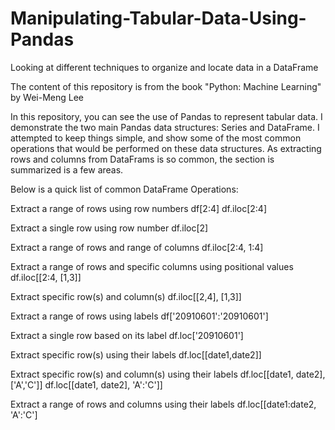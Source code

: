 # Manipulating-Tabular-Data-Using-Pandas
Looking at different techniques to organize and locate data in a DataFrame

The content of this repository is from the book "Python: Machine Learning" by Wei-Meng Lee

In this repository, you can see the use of Pandas to represent tabular data.  I demonstrate the two main Pandas data structures: Series and DataFrame.  I attempted to keep things simple, and show some of the most common operations that would be performed on these data structures.  As extracting rows and columns from DataFrams is so common, the section is summarized is a few areas.

Below is a quick list of common DataFrame Operations:

Extract a range of rows using row numbers                               df[2:4]
                                                                        df.iloc[2:4]

Extract a single row using row number                                   df.iloc[2]

Extract a range of rows and range of columns                            df.iloc[2:4, 1:4]

Extract a range of rows and specific columns using positional values    df.iloc[[2:4, [1,3]]

Extract specific row(s) and column(s)                                   df.iloc[[2,4], [1,3]]

Extract a range of rows using labels                                    df['20910601':'20910601']

Extract a single row based on its label                                 df.loc['20910601']                          

Extract specific row(s) using their labels                              df.loc[[date1,date2]]
                                                                       
Extract specific row(s) and column(s) using their labels                df.loc[[date1, date2], ['A','C']]
                                                                        df.loc[[date1, date2], 'A':'C']]

Extract a range of rows and columns using their labels                  df.loc[[date1:date2, 'A':'C']
